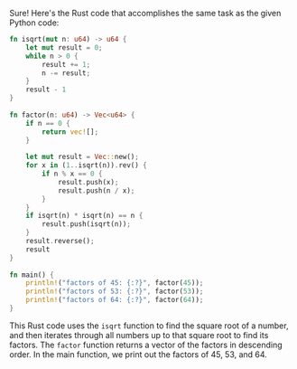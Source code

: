 Sure! Here's the Rust code that accomplishes the same task as the given Python code:
```rust
fn isqrt(mut n: u64) -> u64 {
    let mut result = 0;
    while n > 0 {
        result += 1;
        n -= result;
    }
    result - 1
}
 
fn factor(n: u64) -> Vec<u64> {
    if n == 0 {
        return vec![];
    }
 
    let mut result = Vec::new();
    for x in (1..isqrt(n)).rev() {
        if n % x == 0 {
            result.push(x);
            result.push(n / x);
        }
    }
    if isqrt(n) * isqrt(n) == n {
        result.push(isqrt(n));
    }
    result.reverse();
    result
}
 
fn main() {
    println!("factors of 45: {:?}", factor(45));
    println!("factors of 53: {:?}", factor(53));
    println!("factors of 64: {:?}", factor(64));
}
```
This Rust code uses the `isqrt` function to find the square root of a number, and then iterates through all numbers up to that square root to find its factors. The `factor` function returns a vector of the factors in descending order. In the main function, we print out the factors of 45, 53, and 64.

